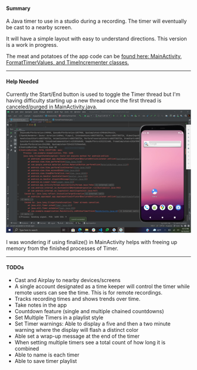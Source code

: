 #### Summary
A Java timer to use in a studio during a recording. The timer will eventually be cast to a nearby screen.

It will have a simple layout with easy to understand directions. This version is a work in progress.

The meat and potatoes of the app code can be [found here: MainActivity, FormatTimerValues, and TimeIncrementer classes.](https://github.com/Githubbubber/AndroidStudioTimer/tree/main/app/src/main/java/com/example/myapplication) 

-----

#### Help Needed
Currently the Start/End button is used to toggle the Timer thread but I'm having difficulty starting up a new thread once the first thread is canceled/purged in MainActivity.java.
![](https://raw.githubusercontent.com/Githubbubber/AndroidStudioTimer/main/timer_thread.JPG)

I was wondering if using finalize() in MainActivity helps with freeing up memory from the finished processes of Timer.

-----

#### TODOs 
- Cast and Airplay to nearby devices/screens
- A single account designated as a time keeper will control the timer while remote users can see the time. This is for remote recordings. 
- Tracks recording times and shows trends over time.
- Take notes in the app
- Countdown feature (single and multiple chained countdowns)
- Set Multiple Timers in a playlist style
- Set Timer warnings: Able to display a five and then a two minute warning where the display will flash a distinct color
- Able set a wrap-up message at the end of the timer
- When setting multiple timers see a total count of how long it is combined
- Able to name is each timer
- Able to save timer playlist
